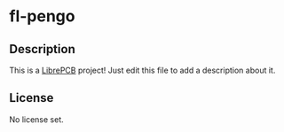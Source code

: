 # fl-pengo

## Description

This is a [LibrePCB](https://librepcb.org) project!
Just edit this file to add a description about it.

## License

No license set.
